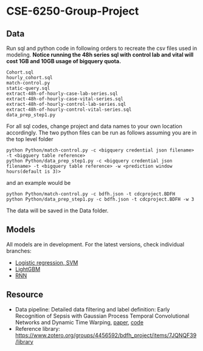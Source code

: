 # CSE-6250-Group-Project

## Data

Run sql and python code in following orders to recreate the csv files used in modeling. **Notice running the 48h series sql with control lab and vital will cost 1GB and 10GB usage of bigquery quota.**

```
Cohort.sql
hourly_cohort.sql
match-control.py
static-query.sql
extract-48h-of-hourly-case-lab-series.sql
extract-48h-of-hourly-case-vital-series.sql
extract-48h-of-hourly-control-lab-series.sql
extract-48h-of-hourly-control-vital-series.sql
data_prep_step1.py
```

For all sql codes, change project and data names to your own location accordingly. The two python files can be run as follows assuming you are in the top level folder
```
python Python/match-control.py -c <bigquery credential json filename> -t <bigquery table reference>
python Python/data_prep_step1.py -c <bigquery credential json filename> -t <bigquery table reference> -w <prediction window hours(default is 3)>
```
and an example would be
```
python Python/match-control.py -c bdfh.json -t cdcproject.BDFH
python Python/data_prep_step1.py -c bdfh.json -t cdcproject.BDFH -w 3
```
The data will be saved in the Data folder. 

## Models

All models are in development. For the latest versions, check individual branches:

* [Logistic regression, SVM](https://github.gatech.edu/amalhotra60/CSE-6250-Group-Project/blob/svm-lr/Lightgbm__LR_SVM_Model.ipynb)
* [LightGBM](https://github.gatech.edu/amalhotra60/CSE-6250-Group-Project/blob/lightgbm/Lightgbm_Model.ipynb)
* [RNN](https://github.gatech.edu/amalhotra60/CSE-6250-Group-Project/blob/rnn/RNN_Model.ipynb)

## Resource

* Data pipeline: Detailed data filtering and label definition: Early Recognition of Sepsis with Gaussian Process Temporal
Convolutional Networks and Dynamic Time Warping, [paper](http://proceedings.mlr.press/v106/moor19a/moor19a.pdf), [code](https://github.com/BorgwardtLab/mgp-tcn/tree/master/src/query)
* Reference library: https://www.zotero.org/groups/4456592/bdfh_project/items/7JQNQF39/library